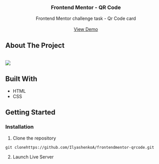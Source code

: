 <br/>
<p align="center">
  <h3 align="center">Frontend Mentor - QR Code</h3>

  <p align="center">
    Frontend Mentor challenge task - Qr Code card
    <br/>
    <br/>
    <a href="https://ilyashenkoa.github.io/frontendmentor-qrcode/">View Demo</a>
  </p>
</p>

## About The Project

<br />

<img src="https://i.ibb.co/CVdtg70/2023-05-08-111056.png" />

<br />

## Built With

* HTML
* CSS

## Getting Started

### Installation

1. Clone the repository

```
git clonehttps://github.com/IlyashenkoA/frontendmentor-qrcode.git
```

2. Launch Live Server
